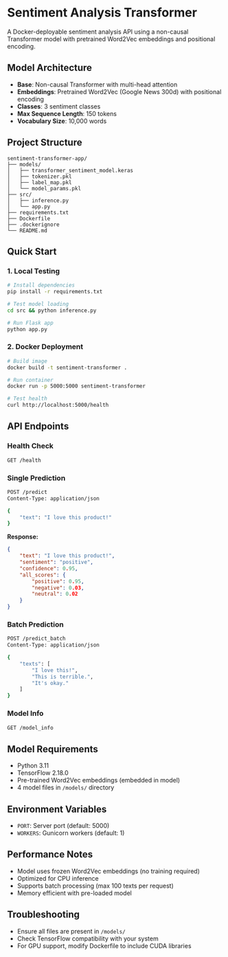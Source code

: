 # Sentiment Analysis Transformer

A Docker-deployable sentiment analysis API using a non-causal Transformer model with pretrained Word2Vec embeddings and positional encoding.

## Model Architecture
- **Base**: Non-causal Transformer with multi-head attention
- **Embeddings**: Pretrained Word2Vec (Google News 300d) with positional encoding
- **Classes**: 3 sentiment classes
- **Max Sequence Length**: 150 tokens
- **Vocabulary Size**: 10,000 words

## Project Structure
```
sentiment-transformer-app/
├── models/
│   ├── transformer_sentiment_model.keras
│   ├── tokenizer.pkl
│   ├── label_map.pkl
│   └── model_params.pkl
├── src/
│   ├── inference.py
│   └── app.py
├── requirements.txt
├── Dockerfile
├── .dockerignore
└── README.md
```

## Quick Start

### 1. Local Testing
```bash
# Install dependencies
pip install -r requirements.txt

# Test model loading
cd src && python inference.py

# Run Flask app
python app.py
```

### 2. Docker Deployment
```bash
# Build image
docker build -t sentiment-transformer .

# Run container
docker run -p 5000:5000 sentiment-transformer

# Test health
curl http://localhost:5000/health
```

## API Endpoints

### Health Check
```bash
GET /health
```

### Single Prediction
```bash
POST /predict
Content-Type: application/json

{
    "text": "I love this product!"
}
```

**Response:**
```json
{
    "text": "I love this product!",
    "sentiment": "positive",
    "confidence": 0.95,
    "all_scores": {
        "positive": 0.95,
        "negative": 0.03,
        "neutral": 0.02
    }
}
```

### Batch Prediction
```bash
POST /predict_batch
Content-Type: application/json

{
    "texts": [
        "I love this!",
        "This is terrible.",
        "It's okay."
    ]
}
```

### Model Info
```bash
GET /model_info
```

## Model Requirements
- Python 3.11
- TensorFlow 2.18.0
- Pre-trained Word2Vec embeddings (embedded in model)
- 4 model files in `/models/` directory

## Environment Variables
- `PORT`: Server port (default: 5000)
- `WORKERS`: Gunicorn workers (default: 1)

## Performance Notes
- Model uses frozen Word2Vec embeddings (no training required)
- Optimized for CPU inference
- Supports batch processing (max 100 texts per request)
- Memory efficient with pre-loaded model

## Troubleshooting
- Ensure all files are present in `/models/`
- Check TensorFlow compatibility with your system
- For GPU support, modify Dockerfile to include CUDA libraries
